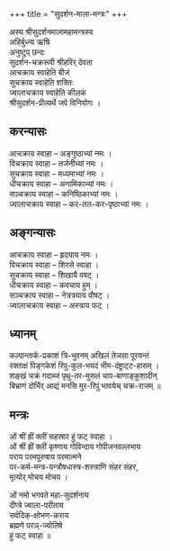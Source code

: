 +++
title = "सुदर्शन-माला-मन्त्रः"
+++

अस्य श्रीसुदर्शनमालामहामन्त्रस्य  
अहिर्बुध्न्य ऋषिः  
अनुष्टुप् छन्दः  
सुदर्शन-चक्ररूपी श्रीहरिर् देवता  
आचक्राय स्वाहेति बीजं  
सुचक्राय स्वाहेति शक्तिः  
ज्वालाचक्राय स्वाहेति कीलकं  
श्रीसुदर्शन-प्रीत्यर्थे जपे विनियोगः ।

## करन्यासः
आचक्राय स्वाहा – अङ्गुष्ठाभ्यां नमः ।  
विचक्राय स्वाहा – तर्जनीभ्यां नमः ।  
सुचक्राय स्वाहा – मध्यमाभ्यां नमः ।  
धीचक्राय स्वाहा – अनामिकाभ्यां नमः ।  
सञ्चक्राय स्वाहा – कनिष्ठिकाभ्यां नमः ।  
ज्वालाचक्राय स्वाहा – कर-तल-कर-पृष्ठाभ्यां नमः ।

## अङ्गन्यासः
आचक्राय स्वाहा – हृदयाय नमः ।  
विचक्राय स्वाहा – शिरसे स्वाहा ।  
सुचक्राय स्वाहा – शिखायै वषट् ।  
धीचक्राय स्वाहा – कवचाय हुम् ।  
सञ्चक्राय स्वाहा – नेत्रत्रयाय वौषट् ।  
ज्वालाचक्राय स्वाहा – अस्त्राय फट् ।

## ध्यानम्
कल्पान्तार्क-प्रकाशं त्रि-भुवनम् अखिलं तेजसा पूरयन्तं  
रक्ताक्षं पिङ्गकेशं रिपु-कुल-भयदं भीम-दंष्ट्राट्‍ट-हासम् ।  
शङ्खं चक्रं गदाब्जं पृथु-तर-मुसलं चाप-बाणाङ्कुशादीन्  
बिभ्राणं दोर्भिर् आद्यं मनसि मुर-रिपुं भावयेच् चक्र-राजम् ॥

## मन्त्रः
ओं श्रीं ह्रीं क्लीं सहस्रार हुं फट् स्वाहा ।  
ओं श्रीं ह्रीं क्लीं कृष्णाय गोविन्दाय गोपीजनवल्लभाय  
पराय परमपुरुषाय परमात्मने  
पर-कर्म-मन्त्र-यन्त्रौषधास्त्र-शस्त्राणि संहर संहर,  
मृत्योर् मोचय मोचय ।

ओं नमो भगवते महा-सुदर्शनाय  
दीप्त्रे ज्वाला-परीताय  
सर्वदिक्-क्षोभण-कराय  
ब्रह्मणे परञ्-ज्योतिषे  
हुं फट् स्वाहा ॥


